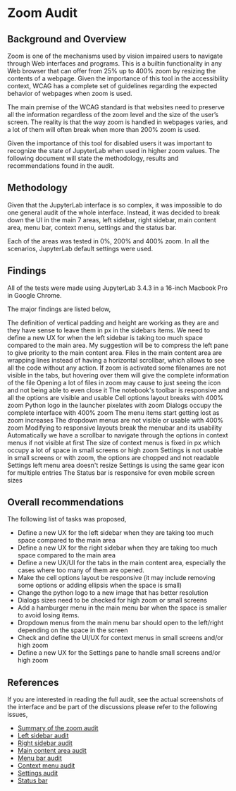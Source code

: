 # Zoom Audit

## Background and Overview

Zoom is one of the mechanisms used by vision impaired users to navigate through Web interfaces and programs. This is a builtin functionality in any Web browser that can offer from 25% up to 400% zoom by resizing the contents of a webpage. Given the importance of this tool in the accessibility context, WCAG has a complete set of guidelines regarding the expected behavior of webpages when zoom is used.

The main premise of the WCAG standard is that websites need to preserve all the information regardless of the zoom level and the size of the user’s screen. The reality is that the way zoom is handled in webpages varies, and a lot of them will often break when more than 200% zoom is used.

Given the importance of this tool for disabled users it was important to recognize the state of JupyterLab when used in higher zoom values. The following document will state the methodology, results and recommendations found in the audit.

## Methodology

Given that the JupyterLab interface is so complex, it was impossible to do one general audit of the whole interface. Instead, it was decided to break down the UI in the main 7 areas, left sidebar, right sidebar, main content area, menu bar, context menu, settings and the status bar.

Each of the areas was tested in 0%, 200% and 400% zoom. In all the scenarios, JupyterLab default settings were used.

## Findings

All of the tests were made using JupyterLab 3.4.3 in a 16-inch Macbook Pro in Google Chrome.

The major findings are listed below,

The definition of vertical padding and height are working as they are and they have sense to leave them in px in the sidebars items.
We need to define a new UX for when the left sidebar is taking too much space compared to the main area. My suggestion will be to compress the left pane to give priority to the main content area.
Files in the main content area are wrapping lines instead of having a horizontal scrollbar, which allows to see all the code without any action.
If zoom is activated some filenames are not visible in the tabs, but hovering over them will give the complete information of the file
Opening a lot of files in zoom may cause to just seeing the icon and not being able to even close it
The notebook's toolbar is responsive and all the options are visible and usable
Cell options layout breaks with 400% zoom
Python logo in the launcher pixelates with zoom
Dialogs occupy the complete interface with 400% zoom
The menu items start getting lost as zoom increases
The dropdown menus are not visible or usable with 400% zoom
Modifying to responsive layouts break the menubar and its usability
Automatically we have a scrollbar to navigate through the options in context menus if not visible at first
The size of context menus is fixed in px which occupy a lot of space in small screens or high zoom
Settings is not usable in small screens or with zoom, the options are chopped and not readable
Settings left menu area doesn't resize
Settings is using the same gear icon for multiple entries
The Status bar is responsive for even mobile screen sizes

## Overall recommendations

The following list of tasks was proposed,

- Define a new UX for the left sidebar when they are taking too much space compared to the main area
- Define a new UX for the right sidebar when they are taking too much space compared to the main area
- Define a new UX/UI for the tabs in the main content area, especially the cases where too many of them are opened.
- Make the cell options layout be responsive (it may include removing some options or adding ellipsis when the space is small)
- Change the python logo to a new image that has better resolution
- Dialogs sizes need to be checked for high zoom or small screens
- Add a hamburger menu in the main menu bar when the space is smaller to avoid losing items.
- Dropdown menus from the main menu bar should open to the left/right depending on the space in the screen
- Check and define the UI/UX for context menus in small screens and/or high zoom
- Define a new UX for the Settings pane to handle small screens and/or high zoom

## References

If you are interested in reading the full audit, see the actual screenshots of the interface and be part of the discussions please refer to the following issues,

- [Summary of the zoom audit](https://github.com/Quansight-Labs/jupyterlab-accessible-themes/issues/34#issuecomment-1210168155)
- [Left sidebar audit](https://github.com/Quansight-Labs/jupyterlab-accessible-themes/issues/3)
- [Right sidebar audit](https://github.com/Quansight-Labs/jupyterlab-accessible-themes/issues/6)
- [Main content area audit](https://github.com/Quansight-Labs/jupyterlab-accessible-themes/issues/9)
- [Menu bar audit](https://github.com/Quansight-Labs/jupyterlab-accessible-themes/issues/11)
- [Context menu audit](https://github.com/Quansight-Labs/jupyterlab-accessible-themes/issues/14)
- [Settings audit](https://github.com/Quansight-Labs/jupyterlab-accessible-themes/issues/16)
- [Status bar](https://github.com/Quansight-Labs/jupyterlab-accessible-themes/issues/18)
